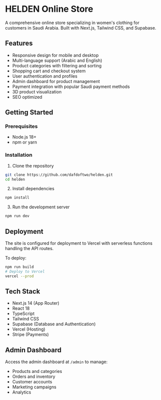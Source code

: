# HELDEN Online Store

A comprehensive online store specializing in women's clothing for customers in Saudi Arabia. Built with Next.js, Tailwind CSS, and Supabase.

## Features

- Responsive design for mobile and desktop
- Multi-language support (Arabic and English)
- Product categories with filtering and sorting
- Shopping cart and checkout system
- User authentication and profiles
- Admin dashboard for product management
- Payment integration with popular Saudi payment methods
- 3D product visualization
- SEO optimized

## Getting Started

### Prerequisites

- Node.js 18+ 
- npm or yarn

### Installation

1. Clone the repository
```bash
git clone https://github.com/dafdoftwo/helden.git
cd helden
```

2. Install dependencies
```bash
npm install
```

3. Run the development server
```bash
npm run dev
```

## Deployment

The site is configured for deployment to Vercel with serverless functions handling the API routes.

To deploy:

```bash
npm run build
# Deploy to Vercel
vercel --prod
```

## Tech Stack

- Next.js 14 (App Router)
- React 18
- TypeScript
- Tailwind CSS
- Supabase (Database and Authentication)
- Vercel (Hosting)
- Stripe (Payments)

## Admin Dashboard

Access the admin dashboard at `/admin` to manage:
- Products and categories
- Orders and inventory
- Customer accounts
- Marketing campaigns
- Analytics 